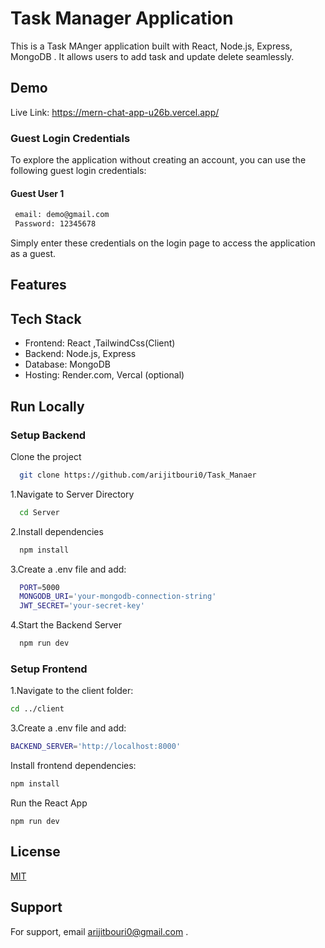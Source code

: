 
# Task Manager Application


This is a Task MAnger application built with React, Node.js, Express, MongoDB . It allows users to add task and update delete seamlessly.


## Demo
Live Link:
https://mern-chat-app-u26b.vercel.app/

### Guest Login Credentials
To explore the application without creating an account, you can use the following guest login credentials:

#### Guest User 1
```bash
 email: demo@gmail.com
 Password: 12345678
```
Simply enter these credentials on the login page to access the application as a guest.

## Features


## Tech Stack

- Frontend: React ,TailwindCss(Client)
- Backend: Node.js, Express
- Database: MongoDB 
- Hosting: Render.com, Vercal (optional)


## Run Locally

### Setup Backend

Clone the project

```bash
  git clone https://github.com/arijitbouri0/Task_Manaer

```

1.Navigate to Server Directory
```bash
  cd Server
```

2.Install dependencies
```bash
  npm install
```

3.Create a .env file and add:
```bash
  PORT=5000
  MONGODB_URI='your-mongodb-connection-string'
  JWT_SECRET='your-secret-key'
```

4.Start the Backend Server
```bash
  npm run dev
```
### Setup Frontend

1.Navigate to the client folder:
```bash
cd ../client
```

3.Create a .env file and add:
```bash
BACKEND_SERVER='http://localhost:8000'
```

Install frontend dependencies:
```bash
npm install
```

Run the React App
```
npm run dev
```
## License

[MIT](https://choosealicense.com/licenses/mit/)


## Support

For support, email arijitbouri0@gmail.com .

